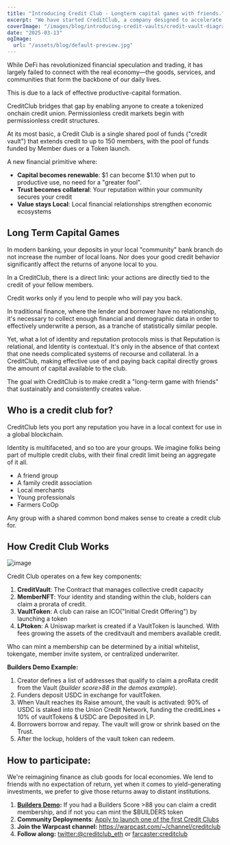 ```yaml
---
title: "Introducing Credit Club - Longterm capital games with friends."
excerpt: "We have started CreditClub, a company designed to accelerate onchain Credit and launching ICOs."
coverImage: "/images/blog/introducing-credit-vaults/credit-vault-diagram.png"
date: "2025-03-13"
ogImage:
  url: "/assets/blog/default-preview.jpg"
---
```

While DeFi has revolutionized financial speculation and trading, it has largely failed to connect with the real economy—the goods, services, and communities that form the backbone of our daily lives.

This is due to a lack of effective productive-capital formation.

CreditClub bridges that gap by enabling anyone to create a tokenized onchain credit union.  Permissionless credit markets begin with permissionless credit structures.  

At its most basic, a Credit Club is a single shared pool of funds ("credit vault") that extends credit to up to 150 members, with the pool of funds funded by Member dues or a Token launch.

  A new financial primitive where:
- **Capital becomes renewable**: $1 can become $1.10 when put to productive use, no need for a "greater fool".
- **Trust becomes collateral**: Your reputation within your community secures your credit
- **Value stays Local**: Local financial relationships strengthen economic ecosystems

## Long Term Capital Games
In modern banking, your deposits in your local "community" bank branch do not increase the number of local loans. Nor does your good credit behavior significantly affect the returns of anyone local to you.

In a CreditClub, there is a direct link: your actions are directly tied to the credit of your fellow members.

Credit works only if you lend to people who will pay you back.

In traditional finance, where the lender and borrower have no relationship, it's necessary to collect enough financial and demographic data in order to effectively underwrite a person, as a tranche of statistically similar people.
  
Yet, what a lot of identity and reputation protocols miss is that Reputation is relational, and Identity is contextual. It's only in the absence of that context that one needs complicated systems of recourse and collateral. In a CreditClub, making effective use of and paying back capital directly grows the amount of capital available to the club.

The goal with CreditClub is to make credit a "long-term game with friends" that sustainably and consistently creates value.

## Who is a credit club for?
CreditClub lets you port any reputation you have in a local context for use in a global blockchain.

Identity is multifaceted, and so too are your groups. We imagine folks being part of multiple credit clubs, with their final credit limit being an aggregate of it all.

- A friend group
- A family credit association
- Local merchants
- Young professionals
- Farmers CoOp

Any group with a shared common bond makes sense to create a credit club for. 

## How Credit Club Works
![image](https://github.com/user-attachments/assets/dd0d7ff5-cc1d-4fc1-b919-0a7a5da115ef)


Credit Club operates on a few key components:
1. **CreditVault**: The Contract that manages collective credit capacity
2. **MemberNFT**: Your identity and standing within the club, holders can claim a prorata of credit.
3. **VaultToken**: A club can raise an ICO("Initial Credit Offering") by launching a token
4. **LPtoken**: A Uniswap market is created if a VaultToken is launched. With fees growing the assets of the creditvault and members available credit.

Who can mint a membership can be determined by a initial whitelist, tokengate, member invite system, or centralized underwriter.

**Builders Demo Example:**
1. Creator defines a list of addresses that qualify to claim a proRata credit from the Vault (_builder score>88 in the demos example_).
2. Funders deposit USDC in exchange for vaultToken.
3. When Vault reaches its Raise amount, the vault is activated: 90% of USDC is staked into the Union Credit Network, funding the creditLines + 10% of vaultTokens & USDC are Deposited in LP.
4. Borrowers borrow and repay. The vault will grow or shrink based on the Trust.
5. After the lockup, holders of the vault token can redeem.
  
## How to participate:
We're reimagining finance as club goods for local economies. We lend to friends with no expectation of return, yet when it comes to yield-generating investments, we prefer to give those returns away to distant institutions.

1. **[Builders Demo]([url](https://creditclub.cc/clubs/0x2072ea35ebdc3b9318a6214f220f9bad1b54f815)):** If you had a Builders Score >88 you can claim a credit membership, and if not you can mint the $BUILDERS token
2. **Community Deployments**: [Apply to launch one of the first Credit Clubs](https://forms.gle/SQBKk6dSesV9GFn47v)
3. **Join the Warpcast channel:** https://warpcast.com/~/channel/creditclub
4. **Follow along:** [twitter:@creditclub_eth]([url](http://twitter.com/creditclub_eth)) or [farcaster:creditclub]([url](http://warpcast.com/creditclub))
